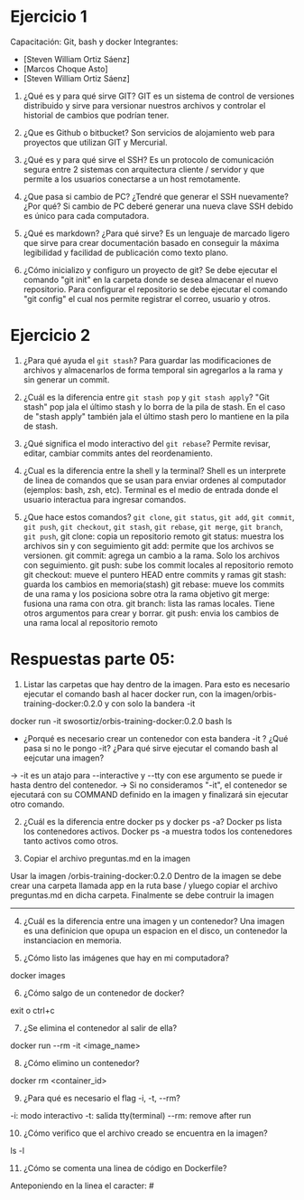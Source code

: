 # Ejercicio 1
Capacitación: Git, bash y docker
Integrantes:
- [Steven William Ortiz Sáenz]
- [Marcos Choque Asto]
- [Steven William Ortiz Sáenz]

1. ¿Qué es y para qué sirve GIT?
GIT es un sistema de control de versiones distribuido y sirve para versionar nuestros archivos y controlar el historial de cambios que podrían tener.

2. ¿Que es Github o bitbucket?
Son servicios de alojamiento web para proyectos que utilizan GIT y Mercurial.

3. ¿Qué es y para qué sirve el SSH?
Es un protocolo de comunicación segura entre 2 sistemas con arquitectura cliente / servidor y que permite a los usuarios conectarse a un host remotamente.

4. ¿Que pasa si cambio de PC? ¿Tendré que generar el SSH nuevamente?¿Por qué?
Si cambio de PC deberé generar una nueva clave SSH debido es único para cada computadora.

5. ¿Qué es markdown? ¿Para qué sirve?
Es un lenguaje de marcado ligero que sirve para crear documentación basado en conseguir la máxima legibilidad y facilidad de publicación como texto plano.

6. ¿Cómo inicializo y configuro un proyecto de git?
Se debe ejecutar el comando "git init" en la carpeta donde se desea almacenar el nuevo repositorio. Para configurar el repositorio se debe ejecutar el comando "git config" el cual nos permite registrar el correo, usuario y otros.

# Ejercicio 2
1. ¿Para qué ayuda el `git stash`?
Para guardar las modificaciones de archivos y almacenarlos de forma temporal sin agregarlos a la rama y sin generar un commit.

2. ¿Cuál es la diferencia entre `git stash pop` y `git stash apply`?
"Git stash" pop jala el último stash y lo borra de la pila de stash.
En el caso de "stash apply" también jala el último stash pero lo mantiene en la pila de stash.

3. ¿Qué significa el modo interactivo del `git rebase`?
Permite revisar, editar, cambiar commits antes del reordenamiento.

4. ¿Cual es la diferencia entre la shell y la terminal?
Shell es un interprete de linea de comandos que se usan para enviar ordenes al computador (ejemplos: bash, zsh, etc).
Terminal es el medio de entrada donde el usuario interactua para ingresar comandos.

5. ¿Que hace estos comandos? `git clone`, `git status`, `git add`, `git commit`, `git push`, `git checkout`, `git stash`, `git rebase`, `git merge`, `git branch`, `git push`,
git clone: copia un repositorio remoto
git status: muestra los archivos sin y con seguimiento
git add: permite que los archivos se versionen.
git commit: agrega un cambio a la rama. Solo los archivos con seguimiento.
git push: sube los commit locales al repositorio remoto
git checkout: mueve el puntero HEAD entre commits y ramas
git stash: guarda los cambios en memoria(stash)
git rebase: mueve los commits de una rama y los posiciona sobre otra la rama objetivo
git merge: fusiona una rama con otra.
git branch: lista las ramas locales. Tiene otros argumentos para crear y borrar.
git push: envia los cambios de una rama local al repositorio remoto


# Respuestas parte 05:
1. Listar las carpetas que hay dentro de la imagen. Para esto es necesario ejecutar el comando bash al hacer docker run, con la imagen<nombre-usuario>/orbis-training-docker:0.2.0 y con solo la bandera -it

docker run -it swosortiz/orbis-training-docker:0.2.0 bash
ls

- ¿Porqué es necesario crear un contenedor con esta bandera -it ? ¿Qué pasa si no le pongo -it? ¿Para qué sirve ejecutar el comando bash al eejcutar una imagen?

-> -it es un atajo para --interactive y --tty con ese argumento se puede ir hasta dentro del contenedor.
-> Si no consideramos "-it", el contenedor se ejecutará con su COMMAND definido en la imagen y finalizará sin ejecutar otro comando.

2. ¿Cuál es la diferencia entre docker ps y docker ps -a?
 Docker ps lista los contenedores activos. 
 Docker ps -a muestra todos los contenedores tanto activos como otros.

3. Copiar el archivo preguntas.md en la imagen

Usar la imagen <nombre-usuario>/orbis-training-docker:0.2.0
Dentro de la imagen se debe crear una carpeta llamada app en la ruta base / yluego copiar el archivo preguntas.md en dicha carpeta.
Finalmente se debe contruir la imagen

---- 
4. ¿Cuál es la diferencia entre una imagen y un contenedor? 
Una imagen es una definicion que opupa un espacion en el disco, un contenedor la instanciacion en memoria.

5. ¿Cómo listo las imágenes que hay en mi computadora? 

docker images

6. ¿Cómo salgo de un contenedor de docker? 

exit o ctrl+c

7. ¿Se elimina el contenedor al salir de ella? 

docker run --rm -it <image_name>

8. ¿Cómo elimino un contenedor?

docker rm <container_id>

9. ¿Para qué es necesario el flag -i, -t, --rm?

-i: modo interactivo
-t: salida tty(terminal)
--rm: remove after run

10. ¿Cómo verifico que el archivo creado se encuentra en la imagen?

ls -l

11. ¿Cómo se comenta una linea de código en Dockerfile?

Anteponiendo en la linea el caracter:   #

